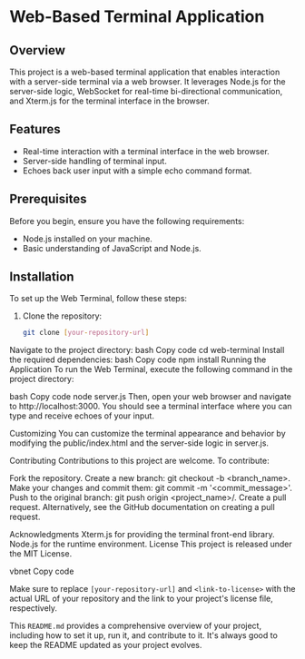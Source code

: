 # Web-Based Terminal Application

## Overview

This project is a web-based terminal application that enables interaction with a server-side terminal via a web browser. It leverages Node.js for the server-side logic, WebSocket for real-time bi-directional communication, and Xterm.js for the terminal interface in the browser.

## Features

- Real-time interaction with a terminal interface in the web browser.
- Server-side handling of terminal input.
- Echoes back user input with a simple echo command format.

## Prerequisites

Before you begin, ensure you have the following requirements:

- Node.js installed on your machine.
- Basic understanding of JavaScript and Node.js.

## Installation

To set up the Web Terminal, follow these steps:

1. Clone the repository:
   ```bash
   git clone [your-repository-url]
Navigate to the project directory:
bash
Copy code
cd web-terminal
Install the required dependencies:
bash
Copy code
npm install
Running the Application
To run the Web Terminal, execute the following command in the project directory:

bash
Copy code
node server.js
Then, open your web browser and navigate to http://localhost:3000. You should see a terminal interface where you can type and receive echoes of your input.

Customizing
You can customize the terminal appearance and behavior by modifying the public/index.html and the server-side logic in server.js.

Contributing
Contributions to this project are welcome. To contribute:

Fork the repository.
Create a new branch: git checkout -b <branch_name>.
Make your changes and commit them: git commit -m '<commit_message>'.
Push to the original branch: git push origin <project_name>/<location>.
Create a pull request.
Alternatively, see the GitHub documentation on creating a pull request.

Acknowledgments
Xterm.js for providing the terminal front-end library.
Node.js for the runtime environment.
License
This project is released under the MIT License.

vbnet
Copy code

Make sure to replace `[your-repository-url]` and `<link-to-license>` with the actual URL of your repository and the link to your project's license file, respectively.

This `README.md` provides a comprehensive overview of your project, including how to set it up, run it, and contribute to it. It's always good to keep the README updated as your project evolves.





